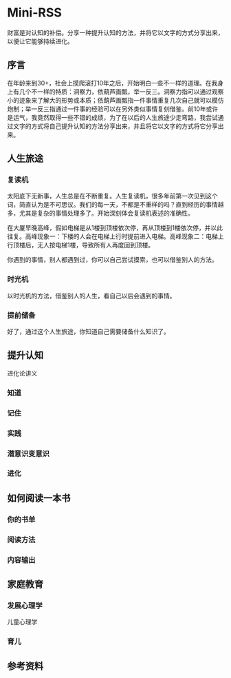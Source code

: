# Mini-RSS
财富是对认知的补偿。分享一种提升认知的方法，并将它以文字的方式分享出来，以便让它能够持续进化。

## 序言
在年龄来到30+，社会上摸爬滚打10年之后，开始明白一些不一样的道理。在我身上有几个不一样的特质：洞察力，依葫芦画瓢，举一反三。洞察力指可以通过观察小的迹象来了解大的形势或本质；依葫芦画瓢指一件事情重复几次自己就可以模仿炮制；举一反三指通过一件事的经验可以在另外类似事情复刻借鉴。前10年或许是运气，我竟然取得一些不错的成绩，为了在以后的人生旅途少走弯路，我尝试通过文字的方式将自己提升认知的方法分享出来，并且将它以文字的方式将它分享出来。

## 人生旅途

### 复读机
太阳底下无新事，人生总是在不断重复。人生复读机，很多年前第一次见到这个词，简直认为是不可思议。我们的每一天，不都是不重样的吗？直到经历的事情越多，尤其是复杂的事情处理多了。开始深刻体会复读机表述的准确性。

在大厦早晚高峰，假如电梯是从1楼到顶楼依次停，再从顶楼到1楼依次停，并以此往复。高峰现象一：下楼的人会在电梯上行时提前进入电梯。高峰现象二：电梯上行顶楼后，无人按电梯1楼，导致所有人再度回到顶楼。

你遇到的事情，别人都遇到过，你可以自己尝试摸索，也可以借鉴别人的方法。

### 时光机
以时光机的方法，借鉴别人的人生，看自己以后会遇到的事情。

### 提前储备
好了，通过这个人生旅途，你知道自己需要储备什么知识了。

## 提升认知

进化论讲义

### 知道

### 记住

### 实践

### 潜意识变意识

### 进化

## 如何阅读一本书

### 你的书单

### 阅读方法

### 内容输出

## 家庭教育

### 发展心理学

儿童心理学

### 育儿

## 参考资料

